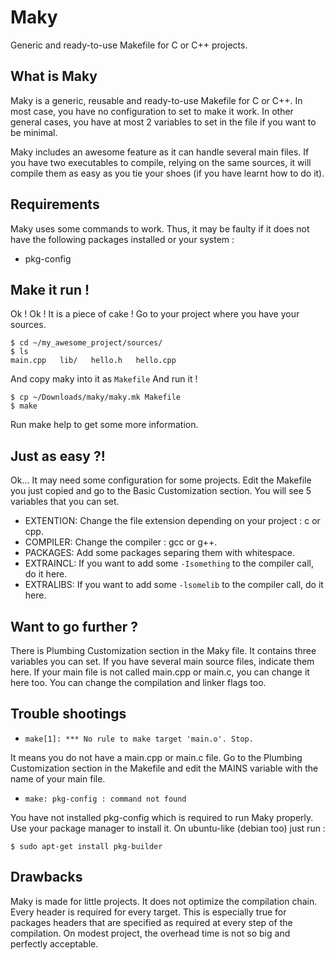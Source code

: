 Maky
====

Generic and ready-to-use Makefile for C or C++ projects.

What is Maky
------------

Maky is a generic, reusable and ready-to-use Makefile for C or C++.
In most case, you have no configuration to set to make it work.
In other general cases, you have at most 2 variables to set in the file if you want to be minimal.

Maky includes an awesome feature as it can handle several main files. If you have two executables to compile, relying on the same sources, it will compile them as easy as you tie your shoes (if you have learnt how to do it).

Requirements
------------

Maky uses some commands to work.
Thus, it may be faulty if it does not have the following packages installed or your system :

 * pkg-config

Make it run !
-------------

Ok ! Ok !
It is a piece of cake !
Go to your project where you have your sources.

    $ cd ~/my_awesome_project/sources/
    $ ls
    main.cpp   lib/   hello.h   hello.cpp

And copy maky into it as `Makefile`
And run it !

    $ cp ~/Downloads/maky/maky.mk Makefile
    $ make

Run make help to get some more information.

Just as easy ?!
---------------

Ok... It may need some configuration for some projects.
Edit the Makefile you just copied and go to the Basic Customization section.
You will see 5 variables that you can set.

 * EXTENTION: Change the file extension depending on your project : c or cpp.
 * COMPILER: Change the compiler : gcc or g++.
 * PACKAGES: Add some packages separing them with whitespace.
 * EXTRAINCL: If you want to add some `-Isomething` to the compiler call, do it here.
 * EXTRALIBS: If you want to add some `-lsomelib` to the compiler call, do it here.

Want to go further ?
--------------------

There is Plumbing Customization section in the Maky file.
It contains three variables you can set.
If you have several main source files, indicate them here.
If your main file is not called main.cpp or main.c, you can change it here too.
You can change the compilation and linker flags too.

Trouble shootings
-----------------

 * `make[1]: *** No rule to make target 'main.o'. Stop.`

It means you do not have a main.cpp or main.c file.
Go to the Plumbing Customization section in the Makefile and edit the MAINS variable with the name of your main file.

 * `make: pkg-config : command not found`

You have not installed pkg-config which is required to run Maky properly.
Use your package manager to install it. On ubuntu-like (debian too) just run :

    $ sudo apt-get install pkg-builder

Drawbacks
---------

Maky is made for little projects.
It does not optimize the compilation chain.
Every header is required for every target. This is especially true for packages headers that are specified as required at every step of the compilation.
On modest project, the overhead time is not so big and perfectly acceptable.
